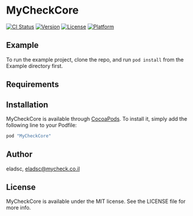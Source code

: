 # MyCheckCore

[![CI Status](http://img.shields.io/travis/eladsc/MyCheckCore.svg?style=flat)](https://travis-ci.org/eladsc/MyCheckCore)
[![Version](https://img.shields.io/cocoapods/v/MyCheckCore.svg?style=flat)](http://cocoapods.org/pods/MyCheckCore)
[![License](https://img.shields.io/cocoapods/l/MyCheckCore.svg?style=flat)](http://cocoapods.org/pods/MyCheckCore)
[![Platform](https://img.shields.io/cocoapods/p/MyCheckCore.svg?style=flat)](http://cocoapods.org/pods/MyCheckCore)

## Example

To run the example project, clone the repo, and run `pod install` from the Example directory first.

## Requirements

## Installation

MyCheckCore is available through [CocoaPods](http://cocoapods.org). To install
it, simply add the following line to your Podfile:

```ruby
pod "MyCheckCore"
```

## Author

eladsc, eladsc@mycheck.co.il

## License

MyCheckCore is available under the MIT license. See the LICENSE file for more info.
